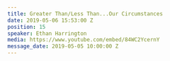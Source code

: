 ```yaml
---
title: Greater Than/Less Than...Our Circumstances
date: 2019-05-06 15:53:00 Z
position: 15
speaker: Ethan Harrington
media: https://www.youtube.com/embed/84WC2YcernY
message_date: 2019-05-05 10:00:00 Z
---
```


